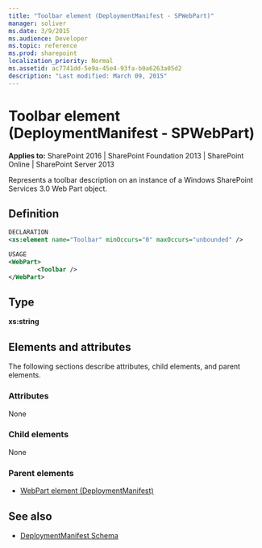 ```yaml
---
title: "Toolbar element (DeploymentManifest - SPWebPart)"
manager: soliver
ms.date: 3/9/2015
ms.audience: Developer
ms.topic: reference
ms.prod: sharepoint
localization_priority: Normal
ms.assetid: ac7741dd-5e9a-45e4-93fa-b0a6263a05d2
description: "Last modified: March 09, 2015"
---
```


# Toolbar element (DeploymentManifest - SPWebPart)

**Applies to:** SharePoint 2016 | SharePoint Foundation 2013 | SharePoint Online | SharePoint Server 2013 
  
Represents a toolbar description on an instance of a Windows SharePoint Services 3.0 Web Part object.

## Definition

```XML
DECLARATION
<xs:element name="Toolbar" minOccurs="0" maxOccurs="unbounded" />

USAGE
<WebPart>
        <Toolbar />
</WebPart>

```

## Type

**xs:string**
  
## Elements and attributes

The following sections describe attributes, child elements, and parent elements.

### Attributes

None
   
### Child elements

None
   
### Parent elements

- [WebPart element (DeploymentManifest)](webpart-element-deploymentmanifest.md)
   
## See also

- [DeploymentManifest Schema](deploymentmanifest-schema.md)

